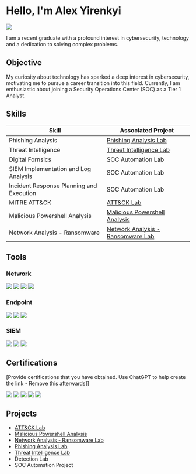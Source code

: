 # Hello, I'm Alex Yirenkyi 
<a href="https://linkedin.com/in/alex-yirenkyi-akuffo-0a95781ba/"><img src="https://img.shields.io/badge/-LinkedIn-0072b1?&style=for-the-badge&logo=linkedin&logoColor=white" /></a>


I am a recent graduate with a profound interest in cybersecurity, technology and a dedication to solving complex problems.

## Objective

My curiosity about technology has sparked a deep interest in cybersecurity, motivating me to pursue a career transition into this field. Currently, I am enthusiastic about joining a Security Operations Center (SOC) as a Tier 1 Analyst.

## Skills

| Skill                                         | Associated Project         |
|-----------------------------------------------|----------------------------|
| Phishing Analysis                             | <a href="https://github.com/AlCybx/Phishing-Analysis-Lab/tree/main">Phishing Analysis Lab</a>|
| Threat Intelligence                           | <a href="https://github.com/AlCybx/Threat-Intelligence/tree/main">Threat Intelligence Lab</a>|
| Digital Fornsics                              | SOC Automation Lab|
| SIEM Implementation and Log Analysis          | SOC Automation Lab|
| Incident Response Planning and Execution      | SOC Automation Lab|
| MITRE ATT&CK                                  | <a href="https://github.com/AlCybx/ATT-CK-Lab/tree/main">ATT&CK Lab</a>|
| Malicious Powershell Analysis                 | <a href=https://github.com/AlCybx/Malicious-Powershell-Analysis-/tree/main>Malicious Powershell Analysis</a>|
| Network Analysis - Ransomware                 | <a href="https://github.com/AlCybx/Network-Analysis---Ransomware-Lab/tree/main">Network Analysis - Ransomware  Lab</a>|

## Tools

### Network
<div>
    <img src="https://img.shields.io/badge/-Wireshark-1679A7?&style=for-the-badge&logo=Wireshark&logoColor=white" />
    <img src="https://img.shields.io/badge/-Suricata-EF3B2D?&style=for-the-badge&logo=Suricata&logoColor=white" />
    <img src="https://img.shields.io/badge/-TCPDump-000000?&style=for-the-badge&logo=TCPDump&logoColor=white" />
    <img src="https://img.shields.io/badge/-Tshark-007EC6?&style=for-the-badge&logo=Tshark&logoColor=white" />


### Endpoint
<div>
    <img src="https://img.shields.io/badge/-Microsoft_Defender_for_Endpoint-00A4EF?&style=for-the-badge&logo=Microsoft&logoColor=white" />
    <img src="https://img.shields.io/badge/-Velociraptor-4B275F?&style=for-the-badge&logo=Velociraptor&logoColor=white" />
    <img src="https://img.shields.io/badge/-McAfee-FF0000?&style=for-the-badge&logo=McAfee&logoColor=white" />
</div>

### SIEM
<div>
    <img src="https://img.shields.io/badge/-Microsoft_Sentinel-0078D4?&style=for-the-badge&logo=Microsoft&logoColor=white" />
    <img src="https://img.shields.io/badge/-Splunk-000000?&style=for-the-badge&logo=Splunk&logoColor=white" />
    <img src="https://img.shields.io/badge/-Elastic-005571?&style=for-the-badge&logo=Elastic&logoColor=white" />
</div>

## Certifications
[Provide certifications that you have obtained. Use ChatGPT to help create the link - Remove this afterwards]]
<div>
<img src="https://img.shields.io/badge/-Security%2B-FF0000?&style=for-the-badge&logo=CompTIA&logoColor=white" />
<img src="https://img.shields.io/badge/-Network%2B-007ACC?&style=for-the-badge&logo=CompTIA&logoColor=white" />
<img src="https://img.shields.io/badge/-A%2B-4D4D4D?&style=for-the-badge&logo=CompTIA&logoColor=white" />
<img src="https://img.shields.io/badge/-CDSA-006400?&style=for-the-badge&logoColor=white" />
<img src="https://img.shields.io/badge/-CCD-000080?&style=for-the-badge&logoColor=white" />
</div>

## Projects
- <a href="https://github.com/AlCybx/ATT-CK-Lab/tree/main">ATT&CK Lab</a>
- <a href=https://github.com/AlCybx/Malicious-Powershell-Analysis-/tree/main>Malicious Powershell Analysis</a>
- <a href="https://github.com/AlCybx/Network-Analysis---Ransomware-Lab/tree/main">Network Analysis - Ransomware  Lab</a>
-  <a href="https://github.com/AlCybx/Phishing-Analysis-Lab/tree/main">Phishing Analysis Lab</a>
- <a href="https://github.com/AlCybx/Threat-Intelligence/tree/main">Threat Intelligence Lab</a>
- Detection Lab
- SOC Automation Project
